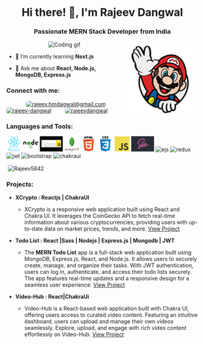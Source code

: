<h1 align="center">Hi there! 👋, I'm Rajeev Dangwal</h1>
<h3 align="center">Passionate MERN Stack Developer from India</h3>

<img align="right" src="mario.gif" alt="Profile Image" width="200" height="200" />

<p align="center">
  <img src="https://github.com/yourusername/yourrepository/blob/main/gitprofile.gif" alt="Coding gif" width="400" />
</p>

- 🌱 I’m currently learning **Next.js**

- 💬 Ask me about **React, Node.js, MongoDB, Express.js**

<h3 align="left">Connect with me:</h3>

<p align="left">
  &nbsp; &nbsp; &nbsp;  &nbsp; &nbsp; &nbsp; &nbsp;<a href="mailto:rajeev.hmdagwal@gmail.com" target="blank"><img src="https://img.shields.io/badge/Email-red" height="30px" width="70px" alt="rajeev.hmdagwal@gmail.com" style="border-radius: 5px;" /></a>
   &nbsp; &nbsp; &nbsp; &nbsp;<!-- Adding space -->
   <a href="https://linkedin.com/in/rajeev-dangwal-014887179" target="blank"><img src="https://img.shields.io/badge/LinkedIn-0077B5?style=flat-square&logo=linkedin&logoColor=white" height="30px" width="100px" alt="rajeev-dangwal" style="border-radius: 5px;" /></a>
   &nbsp; &nbsp; &nbsp; &nbsp;<!-- Adding space -->
   <a href="https://www.instagram.com/rajeevdangwal/" target="blank"><img src="https://img.shields.io/badge/Instagram-E4405F?style=flat-square&logo=instagram&logoColor=white" height="30px" width="100px" alt="rajeevdangwal" style="border-radius: 5px;" /></a>
</p>

<h3 align="left">Languages and Tools:</h3>
<p align="left">
  <img src="https://raw.githubusercontent.com/devicons/devicon/master/icons/react/react-original-wordmark.svg" alt="react" width="40" height="40"/> 
  <img src="https://raw.githubusercontent.com/devicons/devicon/master/icons/nodejs/nodejs-original-wordmark.svg" alt="node.js" width="40" height="40"/>
  <img src="expressjs.webp" alt="express.js" width="60" height="40"/>
  <img src="https://raw.githubusercontent.com/devicons/devicon/master/icons/mongodb/mongodb-original-wordmark.svg" alt="mongodb" width="40" height="40"/>
  <img src="https://raw.githubusercontent.com/devicons/devicon/master/icons/html5/html5-original-wordmark.svg" alt="html5" width="40" height="40"/>
  <img src="https://raw.githubusercontent.com/devicons/devicon/master/icons/css3/css3-original-wordmark.svg" alt="css3" width="40" height="40"/>
  <img src="https://raw.githubusercontent.com/devicons/devicon/master/icons/javascript/javascript-original.svg" alt="javascript" width="40" height="40"/>
  <img src="sass.jpeg" alt="sass" width="60" height="40"/>

 
  <img src="https://ejs.co/favicon.svg" alt="ejs" width="40" height="40"/>
  <img src="https://redux.js.org/img/redux.svg" alt="redux" width="40" height="40"/>
  <img src="https://jwt.io/img/pic_logo.svg" alt="jwt" width="40" height="40"/>
  <img src="https://getbootstrap.com/docs/5.1/assets/brand/bootstrap-logo-shadow.png" alt="bootstrap" width="40" height="40"/>
  <img src="https://chakra-ui.com/favicon.png" alt="chakraui" width="40" height="40"/>
</p>

<p>&nbsp;<img align="center" src="https://github-readme-stats.vercel.app/api?username=Rajeev5842&show_icons=true&locale=en" alt="Rajeev5842" /></p>

### Projects:

- **XCrypto : Reactjs | ChakraUI**
  
  - XCrypto is a responsive web application built using React and Chakra UI. It leverages the CoinGecko API to fetch real-time information about various cryptocurrencies, providing users with up-to-date data on market prices, trends, and more.
  <a href="https://react-crypto-app-lovat-three.vercel.app/" target="_blank">View Project</a>

- **Todo List : React |Sass | Nodejs | Express.js | Mongodb | JWT**

  - The **MERN Todo List** app is a full-stack web application built using MongoDB, Express.js, React, and Node.js. It allows users to securely create, manage, and organize their tasks. With JWT authentication, users can log in, authenticate, and access their todo lists securely. The app features real-time updates and a responsive design for a seamless user experience.
    <a href="https://github.com/Rajeev5842/nodejs_todoapp">View Project</a>

- **Video-Hub : React|ChakraUi**

   - Video-Hub is a React-based web application built with Chakra UI, offering users access to curated video content. Featuring an intuitive dashboard, users can upload and manage their own videos seamlessly. Explore, upload, and engage with rich video content effortlessly on Video-Hub.
     <a href="videoapp-flax.vercel.app">View Project</a>
  





